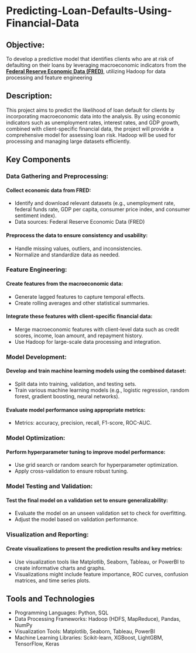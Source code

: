 # Predicting-Loan-Defaults-Using-Financial-Data
## Objective:
To develop a predictive model that identifies clients who are at risk of defaulting on their loans by leveraging macroeconomic indicators from the **[Federal Reserve Economic Data (FRED)](https://fred.stlouisfed.org/)**, utilizing Hadoop for data processing and feature engineering
## Description:
This project aims to predict the likelihood of loan default for clients by incorporating macroeconomic data into the analysis. By using economic indicators such as unemployment rates, interest rates, and GDP growth, combined with client-specific financial data, the project will provide a comprehensive model for assessing loan risk. Hadoop will be used for processing and managing large datasets efficiently.
## Key Components
### Data Gathering and Preprocessing:
#### Collect economic data from FRED:
* Identify and download relevant datasets (e.g., unemployment rate, federal funds rate, GDP per capita, consumer price index, and consumer sentiment index).
* Data sources: Federal Reserve Economic Data (FRED)
#### Preprocess the data to ensure consistency and usability:
* Handle missing values, outliers, and inconsistencies.
* Normalize and standardize data as needed.
### Feature Engineering:
#### Create features from the macroeconomic data:
* Generate lagged features to capture temporal effects.
* Create rolling averages and other statistical summaries.
#### Integrate these features with client-specific financial data:
* Merge macroeconomic features with client-level data such as credit scores, income, loan amount, and repayment history.
* Use Hadoop for large-scale data processing and integration.
### Model Development:
#### Develop and train machine learning models using the combined dataset:
* Split data into training, validation, and testing sets.
* Train various machine learning models (e.g., logistic regression, random forest, gradient boosting, neural networks).
#### Evaluate model performance using appropriate metrics:
* Metrics: accuracy, precision, recall, F1-score, ROC-AUC.
### Model Optimization:
#### Perform hyperparameter tuning to improve model performance:
* Use grid search or random search for hyperparameter optimization.
* Apply cross-validation to ensure robust tuning.
### Model Testing and Validation:
#### Test the final model on a validation set to ensure generalizability:
* Evaluate the model on an unseen validation set to check for overfitting.
* Adjust the model based on validation performance.
### Visualization and Reporting:
#### Create visualizations to present the prediction results and key metrics:
* Use visualization tools like Matplotlib, Seaborn, Tableau, or PowerBI to create informative charts and graphs.
* Visualizations might include feature importance, ROC curves, confusion matrices, and time series plots.
## Tools and Technologies
* Programming Languages: Python, SQL
* Data Processing Frameworks: Hadoop (HDFS, MapReduce), Pandas, NumPy
* Visualization Tools: Matplotlib, Seaborn, Tableau, PowerBI
* Machine Learning Libraries: Scikit-learn, XGBoost, LightGBM, TensorFlow, Keras
